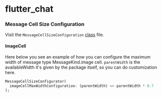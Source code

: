 # flutter_chat

### Message Cell Size Configuration

Visit the `MessageCellSizeConfiguration` [class](lib/src/message_cell_size_configurator.dart) file. 

#### ImageCell
Here below you see an example of how you can configure the maximum width of message type MessageKind.image cell.
`parentWidth` is the availableWidth it's given by the package itself, so you can do customization here.

```dart
MessageCellSizeConfigurator(
  imageCellMaxWidthConfiguration: (parentWidth) => parentWidth * 0.7
);
```
